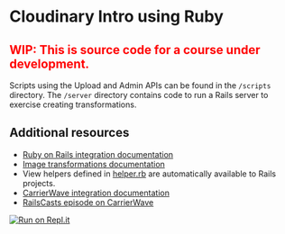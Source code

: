 # Cloudinary Intro using Ruby #

<h2 style="color:red">WIP: This is source code for a course under development.</h2>

Scripts using the Upload and Admin APIs can be found in the `/scripts` directory. The `/server` directory contains code to run a Rails server to exercise creating transformations.


## Additional resources ##

* [Ruby on Rails integration documentation](http://cloudinary.com/documentation/rails_integration)
* [Image transformations documentation](http://cloudinary.com/documentation/image_transformations)
* View helpers defined in [helper.rb](https://github.com/cloudinary/cloudinary_gem/blob/master/lib/cloudinary/helper.rb) are automatically available to Rails projects.
* [CarrierWave integration documentation](http://cloudinary.com/documentation/rails_integration#carrierwave)
* [RailsCasts episode on CarrierWave](http://railscasts.com/episodes/253-carrierwave-file-uploads)

[![Run on Repl.it](https://repl.it/badge/github/cloudinary-training/cld-intro-ruby)](https://repl.it/github/cloudinary-training/cld-intro-ruby)